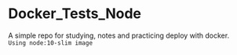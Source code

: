 # Docker_Tests_Node
A simple repo for studying, notes and practicing deploy with docker.  
`Using node:10-slim image`
